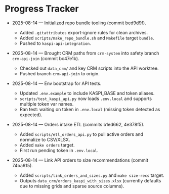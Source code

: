 # Progress Tracker

- 2025-08-14 — Initialized repo bundle tooling (commit bed9d9f).
  - Added `.gitattributes` export-ignore rules for clean archives.
  - Added `scripts/make_repo_bundle.sh` and `Makefile` target `bundle`.
  - Pushed to `kaspi-api-integration`.
 
- 2025-08-14 — Brought CRM paths from `crm-system` into safety branch `crm-api-join` (commit bc47e1b).
  - Checked out `data_crm/` and key CRM scripts into the API worktree.
  - Pushed branch `crm-api-join` to origin.

- 2025-08-14 — Env bootstrap for API tests.
  - Updated `.env.example` to include KASPI_BASE and token aliases.
  - `scripts/test_kaspi_api.py` now loads `.env.local` and supports multiple token var names.
  - Ran test: waiting on token in `.env.local` (missing token detected as expected).

- 2025-08-14 — Orders intake ETL (commits b1ed662, 4e378f5).
  - Added `scripts/etl_orders_api.py` to pull active orders and normalize to CSV/XLSX.
  - Added `make orders` target.
  - First run pending token in `.env.local`.

- 2025-08-14 — Link API orders to size recommendations (commit 74ba615).
  - Added `scripts/link_orders_and_sizes.py` and `make size-recs` target.
  - Outputs `data_crm/orders_kaspi_with_sizes.xlsx` (currently defaults due to missing grids and sparse source columns).
